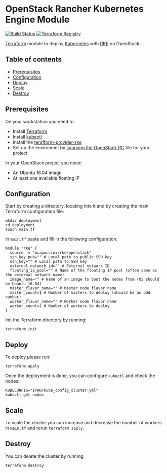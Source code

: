# OpenStack Rancher Kubernetes Engine Module

[![Build Status](https://travis-ci.org/mcapuccini/terraform-openstack-rke.svg?branch=master)](https://travis-ci.org/mcapuccini/terraform-openstack-rke)
[![Terraform Registry](https://img.shields.io/badge/terraform-registry-blue.svg)](https://registry.terraform.io/modules/mcapuccini/rke/openstack)


[Terraform](https://www.terraform.io/) module to deploy [Kubernetes](https://kubernetes.io) with [RKE](https://rancher.com/docs/rke/v0.1.x/en/) on OpenStack.

## Table of contents
- [Prerequisites](#prerequisites)
- [Configuration](#configuration)
- [Deploy](#deploy)
- [Scale](#scale)
- [Destroy](#destroy)

## Prerequisites
On your workstation you need to:

- Install [Terraform](https://www.terraform.io/)
- Install [kubectl](https://kubernetes.io/docs/tasks/tools/install-kubectl/)
- Install the [terafform-provider-rke](https://github.com/yamamoto-febc/terraform-provider-rke)
- Set up the environmet by [sourcing the OpenStack RC](https://docs.openstack.org/zh_CN/user-guide/common/cli-set-environment-variables-using-openstack-rc.html) file for your project

In your OpenStack project you need:

- An Ubuntu 16.04 image
- At least one available floating IP

## Configuration

Start by creating a directory, locating into it and by creating the main Terraform configuration file:

```
mkdir deployment
cd deployment
touch main.tf
```

In `main.tf` paste and fill in the following configuration:

```hcl
module "rke" {
  source  = "mcapuccini/rke/openstack"
  ssh_key_pub="" # Local path to public SSH key
  ssh_key="" # Local path to SSH key
  external_network_id="" # External network ID
  floating_ip_pool="" # Name of the floating IP pool (often same as the external network name)
  image_name="" # Name of an image to boot the nodes from (OS should be Ubuntu 16.04)
  master_flavor_name="" # Master node flavor name
  master_count=1 # Number of masters to deploy (should be an odd number)
  worker_flavor_name="" # Worker node flavor name
  worker_count=2 # Number of workers to deploy
}
```

Init the Terraform directory by running:

```
terraform init
```

## Deploy

To deploy please run:

```
terraform apply
```

Once the deployment is done, you can configure `kubectl` and check the nodes:

```
KUBECONFIG="$PWD/kube_config_cluster.yml"
kubectl get nodes
```

## Scale

To scale the cluster you can increase and decrease the number of workers in `main.tf` and rerun `terraform apply`.

## Destroy

You can delete the cluster by running:

```
terraform destroy
```
